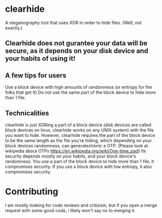 # clearhide
A steganography tool that uses XOR in order to hide files. (Well, not exactly.)

## Clearhide does not gurantee your data will be secure, as it depends on your disk device and your habits of using it!

## A few tips for users
Use a block device with high amounts of randomness (or entropy for the folks that get it)
Do not use the same part of the block device to hide more than 1 file.

## Technicalities
clearhide is just XORing a part of a block device (disk devices are called block devices on linux, clearhide works on any UNIX system) with the file you want to hide.
However, clearhide requires the part of the block device to be the same length as the file you're hiding, which depending on your block devices randomness, can generate/mimic a OTP.
(Please look at wikipedia about OTPs https://en.wikipedia.org/wiki/One-time_pad)
Its security depends mostly on your habits, and your block device's randomness.
You use a part of the block device to hide more than 1 file, it compromises security.
If you use a block device with low entropy, it also compromises security.

# Contributing
I am mostly looking for code reviews and critisism, but if you open a merge request with some good code, i likely won't say no to merging it.
